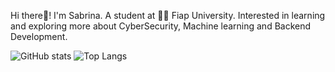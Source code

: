 Hi there👋!
I'm Sabrina. A student at 👨‍💻 Fiap University.
Interested in learning and exploring more about CyberSecurity, Machine learning and Backend Development.
<!---
SabrinaRoses/SabrinaRoses is a ✨ special ✨ repository because its `README.md` (this file) appears on your GitHub profile.
You can click the Preview link to take a look at your changes.
--->
![GitHub stats](https://github-readme-stats.vercel.app/api?username=SabrinaRoses&show_icons=true&theme=radical)
![Top Langs](https://github-readme-stats.vercel.app/api/top-langs/?username=SabrinaRoses&layout=compact&show_icons=true&theme=radical)

